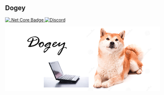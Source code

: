 ## Dogey  
[![.Net Core Badge](https://github.com/Aux/Dogey/workflows/.NET%20Core/badge.svg) ](https://github.com/Aux/Dogey/actions?query=workflow%3A".NET+Core") [![Discord](https://discordapp.com/api/guilds/257698577894080512/widget.png)](https://discord.gg/t5vphPafdG)  

<p align="center">
  <img src="dogey_banner_example.png">
</p>
